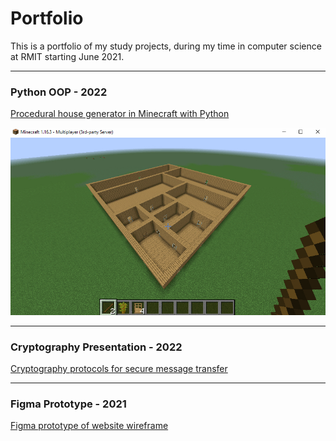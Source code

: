 # Portfolio
This is a portfolio of my study projects, during my time in computer science at RMIT starting June 2021.

---
### Python OOP - 2022
[Procedural house generator in Minecraft with Python](Minecratft%20House%20Generator/README.md)

![](Minecratft%20House%20Generator/images/internal_divisions.jpg)

---
### Cryptography Presentation - 2022
[Cryptography protocols for secure message transfer](https://www.youtube.com/watch?v=ge0-AYOwXXc)


---
### Figma Prototype - 2021
[Figma prototype of website wireframe](https://www.figma.com/proto/rr8LCTpVO405eqZTaIAfaB/PS1---Wireframe-Landing-Page?node-id=23%3A110&scaling=min-zoom&page-id=0%3A1&starting-point-node-id=23%3A110)

